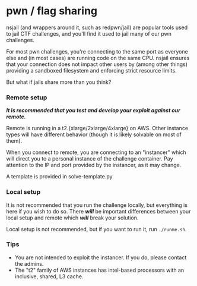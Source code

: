 # pwn / flag sharing

nsjail (and wrappers around it, such as redpwn/jail) are popular tools used to
jail CTF challenges, and you'll find it used to jail many of our pwn challenges.

For most pwn challenges, you're connecting to the same port as everyone else
and (in most cases) are running code on the same CPU. nsjail ensures that your
connection does not impact other users by (among other things) providing a
sandboxed filesystem and enforcing strict resource limits. 

But what if jails share more than you think?

### Remote setup

***It is recommended that you test and develop your exploit against our remote.***

Remote is running in a t2.{xlarge/2xlarge/4xlarge} on AWS. Other instance types
will have different behavior (though it is likely solvable on most of them).

When you connect to remote, you are connecting to an "instancer" which will
direct you to a personal instance of the challenge container. Pay attention
to the IP and port provided by the instancer, as it may change.

A template is provided in solve-template.py

### Local setup

It is not recommended that you run the challenge locally, but everything is here
if you wish to do so. There ***will*** be important differences between your local
setup and remote which ***will*** break your solution.

Local setup is not recommended, but if you want to run it, run `./runme.sh`.

### Tips

- You are not intended to exploit the instancer. If you do, please contact the admins.
- The "t2" family of AWS instances has intel-based processors with an inclusive, shared, L3 cache.